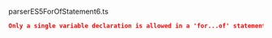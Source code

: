 parserES5ForOfStatement6.ts
```json
Only a single variable declaration is allowed in a 'for...of' statement.
```

